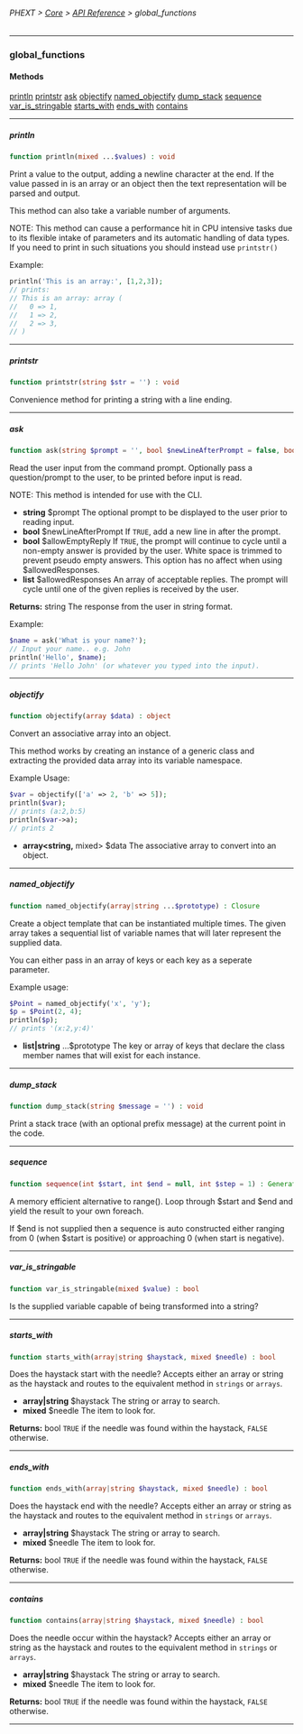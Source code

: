 ###### PHEXT > [Core](../README.md) > [API Reference](index.md) > global_functions
------
### global_functions
#### Methods
[println](#println)
[printstr](#printstr)
[ask](#ask)
[objectify](#objectify)
[named_objectify](#named_objectify)
[dump_stack](#dump_stack)
[sequence](#sequence)
[var_is_stringable](#var_is_stringable)
[starts_with](#starts_with)
[ends_with](#ends_with)
[contains](#contains)

------
##### println
```php
function println(mixed ...$values) : void
```
Print a value to the output, adding a newline character at the end. If the value passed in is an array or an object then the text representation will be parsed and output.

This method can also take a variable number of arguments.

NOTE: This method can cause a performance hit in CPU intensive tasks due to its flexible intake of parameters and its automatic handling of data types. If you need to print in such situations you should instead use `printstr()`

Example:

``` php
println('This is an array:', [1,2,3]);
// prints:
// This is an array: array (
//   0 => 1,
//   1 => 2,
//   2 => 3,
// )
```


------
##### printstr
```php
function printstr(string $str = '') : void
```
Convenience method for printing a string with a line ending.


------
##### ask
```php
function ask(string $prompt = '', bool $newLineAfterPrompt = false, bool $allowEmptyReply = true, array $allowedResponses = []) : string
```
Read the user input from the command prompt. Optionally pass a question/prompt to the user, to be printed before input is read.

NOTE: This method is intended for use with the CLI.

- **string**  $prompt The optional prompt to be displayed to the user prior to reading input.
- **bool**  $newLineAfterPrompt If `TRUE`, add a new line in after the prompt.
- **bool**  $allowEmptyReply If `TRUE`, the prompt will continue to cycle until a non-empty answer is provided by the user. White space is trimmed to prevent pseudo empty answers. This option has no affect when using $allowedResponses.
- **list<string>** $allowedResponses An array of acceptable replies. The prompt will cycle until one of the given replies is received by the user.

**Returns:**  string The response from the user in string format.

Example:

``` php
$name = ask('What is your name?');
// Input your name.. e.g. John
println('Hello', $name);
// prints 'Hello John' (or whatever you typed into the input).
```


------
##### objectify
```php
function objectify(array $data) : object
```
Convert an associative array into an object.

This method works by creating an instance of a generic class and extracting the provided data array into its variable namespace.

Example Usage:

``` php
$var = objectify(['a' => 2, 'b' => 5]);
println($var);
// prints (a:2,b:5)
println($var->a);
// prints 2
```

- **array<string,** mixed> $data The associative array to convert into an object.


------
##### named_objectify
```php
function named_objectify(array|string ...$prototype) : Closure
```
Create a object template that can be instantiated multiple times. The given array takes a sequential list of variable names that will later represent the supplied data.

You can either pass in an array of keys or each key as a seperate parameter.

Example usage:

``` php
$Point = named_objectify('x', 'y');
$p = $Point(2, 4);
println($p);
// prints '(x:2,y:4)'
```

- **list<string>|string** ...$prototype The key or array of keys that declare the class member names that will exist for each instance.


------
##### dump_stack
```php
function dump_stack(string $message = '') : void
```
Print a stack trace (with an optional prefix message) at the current point in the code.


------
##### sequence
```php
function sequence(int $start, int $end = null, int $step = 1) : Generator
```
A memory efficient alternative to range(). Loop through $start and $end and yield the result to your own foreach.

If $end is not supplied then a sequence is auto constructed either ranging from 0 (when $start is positive) or approaching 0 (when start is negative).


------
##### var_is_stringable
```php
function var_is_stringable(mixed $value) : bool
```
Is the supplied variable capable of being transformed into a string?


------
##### starts_with
```php
function starts_with(array|string $haystack, mixed $needle) : bool
```
Does the haystack start with the needle? Accepts either an array or string as the haystack and routes to the equivalent method in `strings` or `arrays`.

- **array<mixed>|string** $haystack The string or array to search.
- **mixed** $needle The item to look for.

**Returns:**  bool `TRUE` if the needle was found within the haystack, `FALSE` otherwise.


------
##### ends_with
```php
function ends_with(array|string $haystack, mixed $needle) : bool
```
Does the haystack end with the needle? Accepts either an array or string as the haystack and routes to the equivalent method in `strings` or `arrays`.

- **array<mixed>|string** $haystack The string or array to search.
- **mixed** $needle The item to look for.

**Returns:**  bool `TRUE` if the needle was found within the haystack, `FALSE` otherwise.


------
##### contains
```php
function contains(array|string $haystack, mixed $needle) : bool
```
Does the needle occur within the haystack? Accepts either an array or string as the haystack and routes to the equivalent method in `strings` or `arrays`.

- **array<mixed>|string** $haystack The string or array to search.
- **mixed** $needle The item to look for.

**Returns:**  bool `TRUE` if the needle was found within the haystack, `FALSE` otherwise.


------
